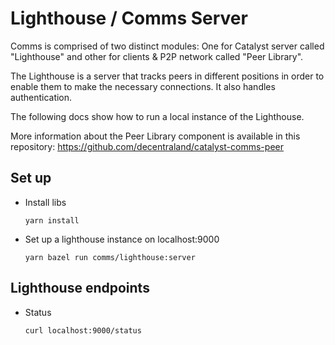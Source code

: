 # Lighthouse / Comms Server

Comms is comprised of two distinct modules: One for Catalyst server called "Lighthouse" and other for clients & P2P network called "Peer Library".

The Lighthouse is a server that tracks peers in different positions in order to enable them to make the necessary connections. It also handles authentication.

The following docs show how to run a local instance of the Lighthouse.

More information about the Peer Library component is available in this repository: https://github.com/decentraland/catalyst-comms-peer

## Set up

- Install libs

  `yarn install`

- Set up a lighthouse instance on localhost:9000

  `yarn bazel run comms/lighthouse:server`

## Lighthouse endpoints

- Status

  `curl localhost:9000/status`
